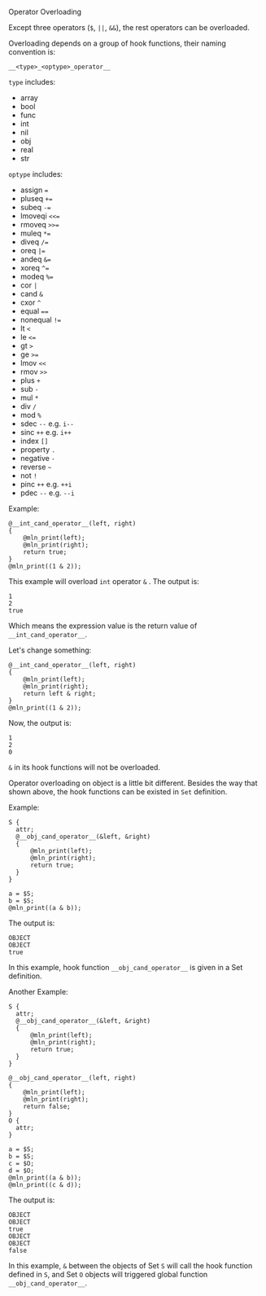 Operator Overloading



Except three operators (`$`, `||`, `&&`), the rest operators can be overloaded.

Overloading depends on a group of hook functions, their naming convention is:

```
__<type>_<optype>_operator__
```

`type` includes:

- array
- bool
- func
- int
- nil
- obj
- real
- str

`optype` includes:

- assign `=`
- pluseq `+=`
- subeq `-=`
- lmoveqi `<<=`
- rmoveq `>>=`
- muleq `*=`
- diveq `/=`
- oreq `|=`
- andeq `&=`
- xoreq `^=`
- modeq `%=`
- cor `|`
- cand `&`
- cxor `^`
- equal `==`
- nonequal `!=`
- lt `<`
- le `<=`
- gt `>`
- ge `>=`
- lmov `<<`
- rmov `>>`
- plus `+`
- sub `-`
- mul `*`
- div `/`
- mod `%`
- sdec `--`  e.g. `i--`
- sinc `++` e.g. `i++`
- index `[]`
- property `.`
- negative `-`
- reverse `~`
- not `!`
- pinc `++` e.g. `++i`
- pdec `--` e.g. `--i`



Example:

```
@__int_cand_operator__(left, right)
{
    @mln_print(left);
    @mln_print(right);
    return true;
}
@mln_print((1 & 2));
```

This example will overload `int` operator  `&` . The output is:

```
1
2
true
```

Which means the expression value is the return value of `__int_cand_operator__`.

Let's change something:

```
@__int_cand_operator__(left, right)
{
    @mln_print(left);
    @mln_print(right);
    return left & right;
}
@mln_print((1 & 2));
```

Now, the output is:

```
1
2
0
```

`&` in its hook functions will not be overloaded.



Operator overloading on object is a little bit different. Besides the way that shown above, the hook functions can be existed in `Set` definition.

Example:

```
S {
  attr;
  @__obj_cand_operator__(&left, &right)
  {
      @mln_print(left);
      @mln_print(right);
      return true;
  }
}

a = $S;
b = $S;
@mln_print((a & b));
```

The output is:

```
OBJECT
OBJECT
true
```

In this example, hook function `__obj_cand_operator__` is given in a Set definition.



Another Example:

```
S {
  attr;
  @__obj_cand_operator__(&left, &right)
  {
      @mln_print(left);
      @mln_print(right);
      return true;
  }
}

@__obj_cand_operator__(left, right)
{
    @mln_print(left);
    @mln_print(right);
    return false;
}
O {
  attr;
}

a = $S;
b = $S;
c = $O;
d = $O;
@mln_print((a & b));
@mln_print((c & d));
```

The output is:

```
OBJECT
OBJECT
true
OBJECT
OBJECT
false
```

In this example, `&` between the objects of Set `S` will call the hook function defined in `S`, and Set `O` objects will triggered global function `__obj_cand_operator__`.